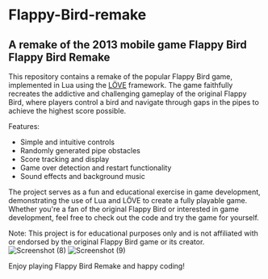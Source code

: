 # Flappy-Bird-remake
A remake of the 2013 mobile game Flappy Bird
Flappy Bird Remake
-------------------

This repository contains a remake of the popular Flappy Bird game, implemented in Lua using the [LÖVE](https://love2d.org/) framework. The game faithfully recreates the addictive and challenging gameplay of the original Flappy Bird, where players control a bird and navigate through gaps in the pipes to achieve the highest score possible.

Features:
- Simple and intuitive controls
- Randomly generated pipe obstacles
- Score tracking and display
- Game over detection and restart functionality
- Sound effects and background music

The project serves as a fun and educational exercise in game development, demonstrating the use of Lua and LÖVE to create a fully playable game. Whether you're a fan of the original Flappy Bird or interested in game development, feel free to check out the code and try the game for yourself.

Note: This project is for educational purposes only and is not affiliated with or endorsed by the original Flappy Bird game or its creator.
![Screenshot (8)](https://github.com/amaan-fps/Flappy-Bird-remake/assets/87180951/24cb97f3-a140-46ac-8dc8-e67c61bd3a98)
![Screenshot (9)](https://github.com/amaan-fps/Flappy-Bird-remake/assets/87180951/7e439913-f714-4e41-b913-c5fd300c3bf3)

Enjoy playing Flappy Bird Remake and happy coding!
